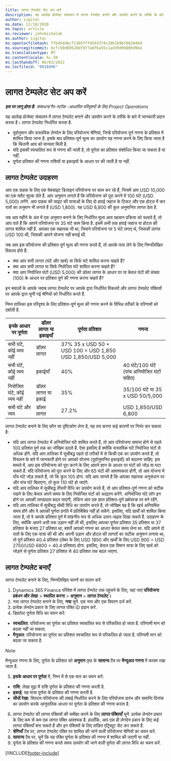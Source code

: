 ```yaml
---
title: लागत टेम्पलेट सेट अप करें
description: यह आलेख प्रोजेक्ट संचालन में लागत टेम्पलेट बनाने और उपयोग करने के तरीके के बारे में जानकारी प्रदान करता है।
author: sigitac
ms.date: 11/18/2020
ms.topic: article
ms.reviewer: johnmichalak
ms.author: sigitac
ms.openlocfilehash: ffb45d46cf1305fffd5933f4c10b169bf802046d
ms.sourcegitcommit: 6cfc50d89528df977a8f6a55c1ad39d99800d9b4
ms.translationtype: MT
ms.contentlocale: hi-IN
ms.lasthandoff: 06/03/2022
ms.locfileid: "8918406"
---
```

# <a name="set-up-cost-templates"></a>लागत टेम्पलेट सेट अप करें

_**इस पर लागू होता है:** संसाधन/गैर-स्टॉक -आधारित परिदृश्यों के लिए Project Operations_


यह आलेख प्रोजेक्ट संचालन में लागत टेम्पलेट बनाने और उपयोग करने के तरीके के बारे में जानकारी प्रदान करता है। लागत टेम्पलेट निर्धारित करता है:

- पूर्वानुमान और वास्तविक लेनदेन के लिए परियोजना श्रेणियां, जिन्हें परियोजना पूर्ण गणना के प्रतिशत में शामिल किया जाना है. इसके बाद प्रतिशत-पूर्ण मूल्य का उपयोग यह गणना करने के लिए किया जाता है कि कितनी आय को मान्यता मिली है.
- यदि इसकी स्वचालित रूप से गणना की जाती है, तो पूर्णता का प्रतिशत संशोधित किया जा सकता है या नहीं.
- पूर्णता प्रतिशत की गणना राशियों या इकाइयों के आधार पर की जाती है या नहीं.

## <a name="cost-template-example"></a>लागत टेम्पलेट उदाहरण

आप एक ग्राहक के लिए एक वेबसाइट डिजाइन परियोजना पर काम कर रहे हैं, जिसमें आप USD 10,000 का एक फ्लैट शुल्क लेते हैं. आप अनुमान लगाते हैं कि परियोजना को पूरा करने में 100 घंटे (USD 5,000) लगेंगे. आप ग्राहक की साइट की यात्राओं के लिए दो हवाई जहाज के टिकट और एक होटल में चार रातों का अनुमान भी लगाते हैं (USD 1,800). यह USD 6,800 की कुल अनुमानित लागत देता है.

जब आप महीने के अंत में एक अनुमान बनाने के लिए निर्धारित मूल्य आय पहचान प्रक्रिया को चलाते हैं, तो आप पाते हैं कि आपने परियोजना पर 35 घंटे काम किया है. इसमें अभी तक हवाई जहाज या होटल की लागत शामिल नहीं है. आपका एक सहायक भी था, जिसने परियोजना पर 5 घंटे लगाए थे, जिसकी लागत USD 100 थी, जिसकी आपने योजना नहीं बनाई थी.

जब आप इस परियोजना की प्रतिशत पूर्ण मूल्य की गणना करते हैं, तो आपके पास लेने के लिए निम्नलिखित विकल्प होते हैं:

- क्या आप सभी लागत (घंटे और खर्च) या सिर्फ घंटे शामिल करना चाहते हैं?
- क्या आप सभी लागत या सिर्फ नियोजित घंटे शामिल करना चाहते हैं?
- क्या आप नियोजित घंटों (USD 5,000) की डॉलर लागत के आधार पर या केवल घंटों की संख्या (100) के आधार पर प्रतिशत पूर्ण की गणना करना चाहते हैं?

इन सवालों के आपके जवाब लागत टेम्पलेट पर आपके द्वारा निर्धारित विकल्पों और लागत टेम्पलेट पंक्तियों पर आपके द्वारा चुनी गई श्रेणियों को निर्धारित करते हैं.

निम्न तालिका इस परिदृश्य के लिए प्रतिशत-पूर्ण मूल्य की गणना करने के विभिन्न तरीकों के परिणामों को दर्शाती है.

| इनके आधार पर पूर्णता | डॉलर लागत या इकाइयाँ | पूर्णता प्रतिशत | गणना |
| --- | --- | --- | --- |
| सभी घंटे, कोई व्यय नहीं | डॉलर लागत | 37% 35 x USD 50 + USD 100 = USD 1,850 USD 1,850/USD 5,000 |
| सभी घंटे, कोई व्यय नहीं | इकाईयाँ | 40% | 40 घंटे/100 घंटे (पांच अनियोजित घंटों सहित) |
| नियोजित घंटे, कोई व्यय नहीं | डॉलर लागत या इकाई | 35% | 35/100 घंटे या 35 x USD 50/5,000 |
| सभी घंटे और व्यय | डॉलर लागत | 27.2% | USD 1,850/USD 6,800 |

लागत टेम्पलेट बनाने के लिए कौन सा दृष्टिकोण लेना है, यह तय करना कई कारणों पर निर्भर कर सकता है:

- यदि आप लागत टेम्पलेट में अनियोजित घंटे शामिल करते हैं, तो आप परियोजना समाप्त होने से पहले 100 प्रतिशत पूर्ण तक का जोखिम उठाते हैं. ऐसा इसलिए है क्योंकि वास्तविक घंटे नियोजित घंटों से अधिक होंगे. यदि आप तालिका में सूचीबद्ध पहले दो तरीकों में से किसी एक का उपयोग करते हैं, तो विचलन के बारे में जानकारी होने पर आपको योजना (पूर्वानुमानित इकाइयों) को बदलना चाहिए. इस मामले में, आप इस परियोजना को पूरा करने के लिए आपने ज्ञान के आधार पर घंटों को जोड़ या घटा सकते हैं. यदि परियोजना को पूरा करने के लिए और 65 घंटों की आवश्यकता होगी, तो आप योजना में पाँच घंटे जोड़ सकते हैं, जो कि कुल 105 होगा. यदि आप जानते हैं कि आपका सहायक अनुसंधान पर और पांच घंटे बिताएगा, तो कुल 110 घंटे हो जाएंगे.
- यदि आप तालिका में सूचीबद्ध तीसरी विधि का उपयोग करते हैं, तो आप प्रतिशत-पूर्ण गणना को सटीक रखने के लिए केवल अपने समय के लिए नियोजित घंटों को अद्यतन करेंगे. अनियोजित घंटे लॉग इन होने पर आपकी लाभप्रदता बदल जाएगी, लेकिन आप एक ज्ञात प्रतिशत-पूर्ण प्रक्षेपवक्र पर बने रहेंगे.
- यदि आप तालिका में सूचीबद्ध चौथी विधि का उपयोग करते हैं, तो जोखिम यह है कि खर्च अनियमित समय होंगे और वे आपकी पूर्णता प्रगति में प्रतिबिंबित नहीं हो सकेंगे. इसलिए, यदि खर्चों को शामिल किया जाता है, तो वे आपके प्रतिशत पूर्ण में वांछनीय रूप से अधिक उतार-चढ़ाव दिखा सकते हैं. उदाहरण के लिए, क्योंकि आपने अभी तक उड़ान नहीं ली थी, इसलिए आपका पूर्णता प्रतिशत 35 प्रतिशत या 37 प्रतिशत के बजाए 27 प्रतिशत था, बशर्ते आपको गणना का आधार केवल समय लेना था. यदि आपने दो रातों के लिए एक यात्रा की थी और अपनी उड़ान और होटल की लागतों का सटीक अनुमान लगाया था, तो पूर्ण प्रतिशत 40.4 प्रतिशत (लेबर के लिए USD 1850 और खर्चों के लिए USD 900 = USD 2750/USD 6800 = 40.4 प्रतिशत) होगा. इसलिए, केवल एक विमान यात्रा के लिए खर्च को जोड़ने से पूर्णता प्रतिशत 27 प्रतिशत से 40 प्रतिशत तक बदल जाएगा.

## <a name="create-cost-templates"></a>लागत टेम्पलेट बनाएँ
लागत टेम्पलेट बनाने के लिए, निम्नलिखित चरणों का पालन करें:

1. Dynamics 365 Finance परिवेश में लागत टेम्प्लेट तक पहुंचने के लिए, यहां जाएं **परियोजना प्रबंधन और लेखा** > **स्थापित करना** > **अनुमान** > **लागत टेम्पलेट।**
2. नया लागत टेम्पलेट बनाने के लिए, **नया** चुनें. एक नाम और एक विवरण दर्ज करें.
3. प्रत्येक लेनदेन प्रकार के लिए लागत पंक्ति ID प्रदान करें.
4. डिफ़ॉल्ट पूर्णता विधि का चयन करें:

  - **स्वचालित**: परियोजना का पूर्णता का प्रतिशत स्वचालित रूप से परिकलित हो जाता है. परिणामी मान को बदला नहीं जा सकता.
  - **मैनुअल**: परियोजना का पूर्णता का प्रतिशत स्वचालित रूप से परिकलित हो जाता है. परिणामी मान को बदला जा सकता है.

  > [!NOTE]
  > मैन्युअल गणना के लिए, पूर्णता के प्रतिशत को **अनुमान** पृष्ठ के **सामान्य** टैब पर **मैन्युअल गणना** में कायम रखा जाता है.

5. **इसके आधार पर पूर्णता** में, निम्न में से एक मान का चयन करें:

  - **राशि**: लेखा मुद्रा में राशि पूर्णता के प्रतिशत की गणना करती है.
  - **इकाई**: यह मात्रा पूर्णता के प्रतिशत की गणना करती है.
  - **सीधी रेखा**: सिस्टम परियोजना की लंबाई निर्धारित करने के लिए परियोजना प्रारंभ और समाप्ति दिनांक का उपयोग करके आनुपातिक आधार पर पूर्णता के प्रतिशत की गणना करता है.

6. लागत टेम्पलेट की लागत पंक्तियों की समीक्षा करने के लिए **लागत पंक्तियाँ** चुनें. प्रत्येक लेनदेन प्रकार के लिए कम से कम एक लागत पंक्ति आवश्यक है. हालाँकि, आप एक ही लेनदेन प्रकार के लिए कई लागत पंक्तियाँ बना सकते हैं और इन पंक्तियों के लिए वांछित एट्रिब्यूट सेट कर सकते हैं.
7. **श्रेणियाँ** टैब पर, लागत टेम्पलेट पंक्ति पर शामिल की जाने वाली परियोजना श्रेणियों का चयन करें.
8. **सामान्य** टैब पर, चुनें कि यह पंक्ति पूर्णता के प्रतिशत की गणना में शामिल की जाएगी या नहीं.
9. पूर्णता के प्रतिशत की गणना करते समय उपयोग की जाने वाली पूर्णता की लागत विधि का चयन करें.


[!INCLUDE[footer-include](../includes/footer-banner.md)]